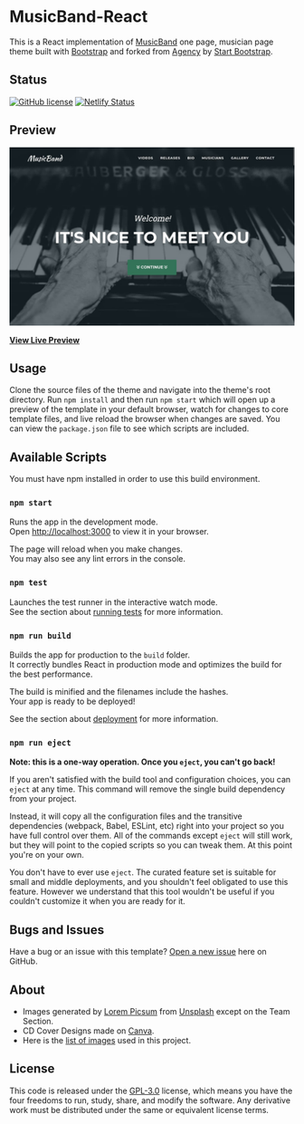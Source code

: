 # MusicBand-React

This is a React implementation of [MusicBand](https://github.com/rolodoom/musicband) one page, musician page theme built with [Bootstrap](https://getbootstrap.com/) and forked from [Agency](https://startbootstrap.com/theme/agency) by [Start Bootstrap](https://startbootstrap.com/).

## Status

[![GitHub license](https://img.shields.io/badge/license-GPL--3.0-blue)](https://raw.githubusercontent.com/rolodoom/musicband-react/master/LICENSE)
[![Netlify Status](https://api.netlify.com/api/v1/badges/f7f1c239-fefc-4a1d-8be3-36f885031479/deploy-status)](https://app.netlify.com/sites/musicband-react-rolodoom/deploys)

## Preview

[![MusicBand Preview](src/screenshots/screenshot.jpg)](https://musicband-react-rolodoom.netlify.app/)

**[View Live Preview](https://musicband-react-rolodoom.netlify.app/)**

## Usage

Clone the source files of the theme and navigate into the theme's root directory. Run `npm install` and then run `npm start` which will open up a preview of the template in your default browser, watch for changes to core template files, and live reload the browser when changes are saved. You can view the `package.json` file to see which scripts are included.

## Available Scripts

You must have npm installed in order to use this build environment.

### `npm start`

Runs the app in the development mode.\
Open [http://localhost:3000](http://localhost:3000) to view it in your browser.

The page will reload when you make changes.\
You may also see any lint errors in the console.

### `npm test`

Launches the test runner in the interactive watch mode.\
See the section about [running tests](https://facebook.github.io/create-react-app/docs/running-tests) for more information.

### `npm run build`

Builds the app for production to the `build` folder.\
It correctly bundles React in production mode and optimizes the build for the best performance.

The build is minified and the filenames include the hashes.\
Your app is ready to be deployed!

See the section about [deployment](https://facebook.github.io/create-react-app/docs/deployment) for more information.

### `npm run eject`

**Note: this is a one-way operation. Once you `eject`, you can't go back!**

If you aren't satisfied with the build tool and configuration choices, you can `eject` at any time. This command will remove the single build dependency from your project.

Instead, it will copy all the configuration files and the transitive dependencies (webpack, Babel, ESLint, etc) right into your project so you have full control over them. All of the commands except `eject` will still work, but they will point to the copied scripts so you can tweak them. At this point you're on your own.

You don't have to ever use `eject`. The curated feature set is suitable for small and middle deployments, and you shouldn't feel obligated to use this feature. However we understand that this tool wouldn't be useful if you couldn't customize it when you are ready for it.

## Bugs and Issues

Have a bug or an issue with this template? [Open a new issue](https://github.com/rolodoom/musicband-react/issues) here on GitHub.

## About

- Images generated by [Lorem Picsum](https://picsum.photos/) from [Unsplash](https://unsplash.com/) except on the Team Section.
- CD Cover Designs made on [Canva](https://canva.com).
- Here is the [list of images](src/IMAGES.md) used in this project.

## License

This code is released under the [GPL-3.0](https://github.com/rolodoom/musicband-react/blob/master/LICENSE) license, which means you have the four freedoms to run, study, share, and modify the software. Any derivative work must be distributed under the same or equivalent license terms.
